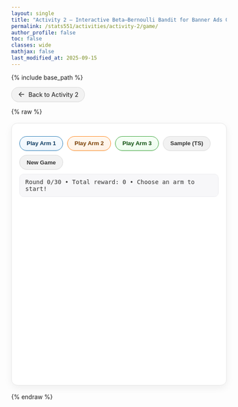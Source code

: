 ```yaml
---
layout: single
title: "Activity 2 — Interactive Beta–Bernoulli Bandit for Banner Ads Game"
permalink: /stats551/activities/activity-2/game/
author_profile: false
toc: false
classes: wide
mathjax: false
last_modified_at: 2025-09-15
---
```


{% include base_path %}

<!-- Back to activity page -->
<style>
.btn-back{
  display:inline-flex;align-items:center;gap:.5rem;
  padding:.48rem .9rem;border-radius:999px;
  background:#f2f2f2;border:1px solid #d9d9d9;color:#333;
  text-decoration:none;box-shadow:0 1px 2px rgba(0,0,0,.04);
  font-weight:500;transition:background .15s ease,border-color .15s ease,box-shadow .15s ease,transform .05s ease;
}
.btn-back:hover{ background:#ececec;border-color:#d0d0d0;box-shadow:0 2px 6px rgba(0,0,0,.06); }
.btn-back:active{ transform:translateY(1px); }
.btn-back > span:first-child{ font-size:1.1rem;line-height:1; }
</style>

<p>
  <a href="{{ '/stats551/activities/activity-2/' | relative_url }}" class="btn-back" aria-label="Back to Activity 2">
    <span>&#x2190;</span><span>Back to Activity 2</span>
  </a>
</p>

{% raw %}
<!-- ======= Bandit Game ======= -->
<div class="bandit-card" id="bandit-game">

  <div class="bandit-controls">
    <button class="btn-arm btn-arm-1" type="button" data-arm="0">Play Arm 1</button>
    <button class="btn-arm btn-arm-2" type="button" data-arm="1">Play Arm 2</button>
    <button class="btn-arm btn-arm-3" type="button" data-arm="2">Play Arm 3</button>
    <button class="btn-secondary" type="button" id="btn-ts">Sample (TS)</button>
    <button class="btn-secondary" type="button" id="btn-new">New Game</button>
  </div>

  <div class="bandit-status" id="status">
    Round 0/30 • Total reward: 0 • Choose an arm to start!
  </div>

  <div id="plots" class="bandit-plot"></div>

  <div class="bandit-reveal" id="reveal" hidden></div>
</div>

<!-- ======= Styling ======= -->
<style>
.bandit-card{
  background:#fff; border:1px solid #e6e6e6; border-radius:14px; padding:18px 18px 8px;
  box-shadow:0 6px 18px rgba(0,0,0,.06); max-width:820px; margin:18px 0;
}
.bandit-controls{ display:flex; flex-wrap:wrap; gap:.6rem; margin:12px 0 10px; }
.btn-arm, .btn-secondary{
  border-radius:999px; padding:.55rem 1rem; font-weight:600; cursor:pointer;
  border:1px solid transparent; background:#f7f7f7; color:#222;
  box-shadow:0 1px 2px rgba(0,0,0,.05); transition:all .15s ease;
}
.btn-arm:hover, .btn-secondary:hover{ transform:translateY(-1px); box-shadow:0 4px 10px rgba(0,0,0,.08); }
.btn-arm:active, .btn-secondary:active{ transform:translateY(0); }
.btn-arm-1{ border-color:#1f77b4; color:#0f3d63; background:linear-gradient(0deg,#eef6fd,#f7fbff); }
.btn-arm-2{ border-color:#ff7f0e; color:#7a3d00; background:linear-gradient(0deg,#fff2e6,#fff8f0); }
.btn-arm-3{ border-color:#2ca02c; color:#0d4f0d; background:linear-gradient(0deg,#eefdef,#f6fff6); }
.btn-secondary{ border-color:#d9d9d9; background:#f2f2f2; color:#333; }
.btn-secondary:hover{ background:#ececec; border-color:#d0d0d0; }
.bandit-status{
  background:#f7f7f9; border:1px solid #ececf0; border-radius:10px;
  padding:.6rem .8rem; font-family:ui-monospace, Menlo, Consolas, monospace;
  font-size:14px; color:#333;
}
.bandit-plot{ margin-top:12px; min-height:420px; }
.bandit-reveal{
  margin:10px 0 4px; font-weight:600; color:#333; padding:.5rem .7rem;
  background:#f9fafb; border:1px dashed #d9d9d9; border-radius:10px;
}
#plots .xtick text, #plots .ytick text { font-size:14px !important; }
</style>

<!-- ======= Libraries ======= -->
<script src="https://cdnjs.cloudflare.com/ajax/libs/jstat/1.9.6/jstat.min.js"></script>
<script src="https://cdn.plot.ly/plotly-latest.min.js"></script>

<!-- ======= Logic (no 'ad' in names, no inline onclick) ======= -->
<script>
(function(){
  const K = 3;
  const MAX_T = 30;
  const colors = ['#1f77b4', '#ff7f0e', '#2ca02c'];
  const lineWidth = 4.5;
  const markerSize = 15;

  let thetas, alpha, beta, t, totalReward, sampleDots;

  function toSub(n){
    const map = {'0':'₀','1':'₁','2':'₂','3':'₃','4':'₄','5':'₅','6':'₆','7':'₇','8':'₈','9':'₉'};
    return String(n).split('').map(d=>map[d]||d).join('');
  }

  function randomThetas(){
    const arr = [];
    for(let i=0;i<K;i++){ arr.push(jStat.beta.sample(2,2)); }
    return arr;
  }

  function resetState(){
    thetas = randomThetas();
    alpha = Array(K).fill(1);
    beta  = Array(K).fill(1);
    t = 0;
    totalReward = 0;
    sampleDots = [];
    setStatus(`Round ${t}/${MAX_T} • Total reward: ${totalReward} • Choose an arm to start!`);
    const rev = document.getElementById('reveal');
    rev.hidden = true;
    rev.textContent = '';
    updatePlot();
  }

  function setStatus(msg){ 
    const el = document.getElementById('status');
    if (el) el.textContent = msg; 
  }

  function pullArm(k){
    if(t >= MAX_T){ return; }
    const r = (Math.random() < thetas[k]) ? 1 : 0;
    alpha[k] += r;
    beta[k]  += (1 - r);
    totalReward += r;
    t += 1;
    const face = r ? '😀' : '😞';
    sampleDots = []; // clear TS dots after play
    setStatus(`Round ${t}/${MAX_T} • Played Arm ${k+1} • Instantaneous reward: ${r} ${face} • Total reward: ${totalReward}`);
    updatePlot();
    if(t === MAX_T){ revealThetas(); }
  }

  function sampleTS(){
    if(t >= MAX_T){ return; }
    const samples = alpha.map((a,i)=> jStat.beta.sample(a, beta[i]));
    for(let k=0;k<K;k++){ sampleDots.push({k, x: samples[k]}); }
    const msg = `TS samples: ${samples.map((x,i)=>`θ${toSub(i+1)}≈${x.toFixed(2)}`).join(', ')} • would choose Arm ${samples.indexOf(Math.max(...samples))+1}`;
    setStatus(`Round ${t}/${MAX_T} • ${msg} • Total reward: ${totalReward}`);
    updatePlot();
  }

  function revealThetas(){
    const rev = document.getElementById('reveal');
    const vals = thetas.map((x,i)=>`θ${toSub(i+1)} = ${x.toFixed(3)}`).join('   ');
    rev.textContent = `Game over. True CTRs →  ${vals}`;
    rev.hidden = false;
  }

  function updatePlot(){
    const target = document.getElementById('plots');
    if(!target){ return; }

    const traces = [];
    let yMax = 0;

    // density curves
    for(let k=0;k<K;k++){
      const xs = [], ys = [];
      const a = alpha[k], b = beta[k];
      const steps = 400;
      for(let i=0;i<=steps;i++){
        const x = i/steps;
        xs.push(x);
        let y = 0;
        try { y = jStat.beta.pdf(x, a, b); } catch(e) { y = 0; }
        if (!isFinite(y)) y = 0;
        ys.push(y);
        if(y > yMax) yMax = y;
      }
      traces.push({
        x: xs, y: ys, mode: 'lines', name: `Arm ${k+1} (α=${a}, β=${b})`,
        line: { width: lineWidth, color: colors[k] }, hoverinfo:'name+x+y'
      });
    }

    // TS sample dots (stesso colore della densità corrispondente)
    for (const {k, x} of sampleDots){
      traces.push({
        x: [x],
        y: [1e-6],
        mode: 'markers',
        name: null,
        showlegend: false,
        marker: { color: colors[k], size: markerSize, symbol: 'circle' },
        hoverinfo: 'x',
        hovertemplate: `TS sample θ${toSub(k+1)}=%{x:.3f}<extra></extra>`,
        cliponaxis: false
      });
    }


    const yPadBelow = Math.max(0.12 * yMax, 0.15);
    const yMin = -yPadBelow;
    const yTop = yMax * 1.2 + 1e-6;

    const layout = {
      title: { text: 'Posterior distributions (updated each round)', font: { size: 20 } },
      xaxis: { title: 'θ', range: [0,1], titlefont:{size:16}, tickfont:{size:14} },
      yaxis: { title: 'Density', range: [yMin, yTop], titlefont:{size:16}, tickfont:{size:14}, zeroline: false },
      legend: { font:{ size:14 } },
      margin: { l: 60, r: 20, t: 48, b: 50 },
      hovermode: 'closest',
      height: 420
    };

    try {
      Plotly.newPlot(target, traces, layout, {displayModeBar:false, responsive:true});
    } catch(e) {
      setStatus('Plot error. Check that Plotly is loaded.');
      console.error(e);
    }
  }

  // Attach listeners (no inline onclick)
  function wireUI(){
    document.querySelectorAll('.btn-arm').forEach(btn => {
      btn.addEventListener('click', () => pullArm(Number(btn.dataset.arm)));
    });
    const ts = document.getElementById('btn-ts');
    const nw = document.getElementById('btn-new');
    if (ts) ts.addEventListener('click', sampleTS);
    if (nw) nw.addEventListener('click', resetState);
  }

  // Initialize after DOM is ready (page includes the HTML above before this script)
  if (document.readyState === 'loading') {
    document.addEventListener('DOMContentLoaded', () => { wireUI(); resetState(); });
  } else {
    wireUI(); resetState();
  }
})();
</script>
{% endraw %}

